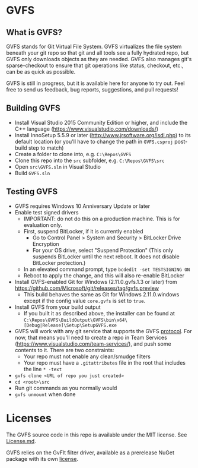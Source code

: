 # GVFS

## What is GVFS?

GVFS stands for Git Virtual File System. GVFS virtualizes the file system beneath your git repo so that git and all tools
see a fully hydrated repo, but GVFS only downloads objects as they are needed. GVFS also manages git's sparse-checkout
to ensure that git operations like status, checkout, etc., can be as quick as possible.

GVFS is still in progress, but it is available here for anyone to try out. Feel free to send us feedback, bug reports, suggestions, and pull requests!

## Building GVFS

* Install Visual Studio 2015 Community Edition or higher, and include the C++ language (https://www.visualstudio.com/downloads/)
* Install InnoSetup 5.5.9 or later (http://www.jrsoftware.org/isdl.php) to its default location (or you'll have to change the path in `GVFS.csproj` post-build step to match)
* Create a folder to clone into, e.g. `C:\Repos\GVFS`
* Clone this repo into the `src` subfolder, e.g. `C:\Repos\GVFS\src`
* Open `src\GVFS.sln` in Visual Studio
* Build `GVFS.sln`

## Testing GVFS

* GVFS requires Windows 10 Anniversary Update or later
* Enable test signed drivers
  * IMPORTANT: do not do this on a production machine. This is for evaluation only.
  * First, suspend BitLocker, if it is currently enabled
    * Go to Control Panel > System and Security > BitLocker Drive Encryption
    * For your OS drive, select "Suspend Protection" (This only suspends BitLocker until the next reboot. It does not disable BitLocker protection.)
  * In an elevated command prompt, type `bcdedit -set TESTSIGNING ON`
  * Reboot to apply the change, and this will also re-enable BitLocker 
* Install GVFS-enabled Git for Windows (2.11.0.gvfs.1.3 or later) from https://github.com/Microsoft/git/releases/tag/gvfs.preview
  * This build behaves the same as Git for Windows 2.11.0.windows except if the config value `core.gvfs` is set to `true`.
* Install GVFS from your build output
  * If you built it as described above, the installer can be found at `C:\Repos\GVFS\BuildOutput\GVFS\bin\x64\[Debug|Release]\Setup\SetupGVFS.exe`
* GVFS will work with any git service that supports the GVFS [protocol](Protocol.md). For now, that means you'll need to create a repo in 
Team Services (https://www.visualstudio.com/team-services/), and push some contents to it. There are two constraints:
  * Your repo must not enable any clean/smudge filters
  * Your repo must have a `.gitattributes` file in the root that includes the line `* -text`
* `gvfs clone <URL of repo you just created>`
* `cd <root>\src`
* Run git commands as you normally would
* `gvfs unmount` when done

# Licenses

The GVFS source code in this repo is available under the MIT license. See [License.md](License.md).

GVFS relies on the GvFlt filter driver, available as a prerelease NuGet package with its own [license](GvFlt_EULA.docx).
